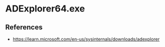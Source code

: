 # ADExplorer64.exe

## References
* https://learn.microsoft.com/en-us/sysinternals/downloads/adexplorer
